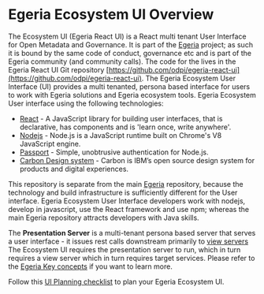 <!-- SPDX-License-Identifier: CC-BY-4.0 -->
<!-- Copyright Contributors to the ODPi Egeria project. -->
# Egeria Ecosystem UI Overview

The Ecosystem UI (Egeria React UI) is a React multi tenant User Interface for Open Metadata and Governance. It is part of the [Egeria](https://github.com/odpi/egeria/blob/master/README.md) project; as such it is bound by the same code of conduct, governance etc and is part of the Egeria community (and community calls).
The code for the lives in the Egeria React UI Git repository [https://github.com/odpi/egeria-react-ui](https://github.com/odpi/egeria-react-ui).
The Egeria Ecosystem User Interface (UI) provides a multi tenanted, persona based interface for users to work with Egeria solutions and Egeria ecosystem tools.
Egeria Ecosystem User interface using the following technologies:

* [React](https://reactjs.org/) - A JavaScript library for building user interfaces, that is declarative, has components and is 'learn once, write anywhere'. 
* [Nodejs](https://nodejs.org/) - Node.js is a JavaScript runtime built on Chrome's V8 JavaScript engine.
* [Passport](https://www.passportjs.org/) - Simple, unobtrusive authentication for Node.js.
* [Carbon Design system](https://www.carbondesignsystem.com/) - Carbon is IBM’s open source design system for products and digital experiences.

This repository is separate from the main [Egeria](https://github.com/odpi/egeria) repository, because the technology and build infrastructure is sufficiently different for the User interface.
Egeria Ecosystem User Interface developers work with nodejs, develop in javascript, use the React framework and use npm; whereas the main Egeria repository attracts developers with Java skills.

The **Presentation Server** is a multi-tenant persona based server that serves a user interface - it issues rest calls downstream primarily to [view servers](../../concepts/view-server.md)
The Ecosystem UI requires the presentation server to run, which in turn requires a view server which
in turn requires target services. Please refer to the [Egeria Key concepts](../../introduction/key-concepts/) if you want to learn more.

Follow this [UI Planning checklist](./ecosystem-ui-planning-checklist) to plan your Egeria Ecosystem UI.





